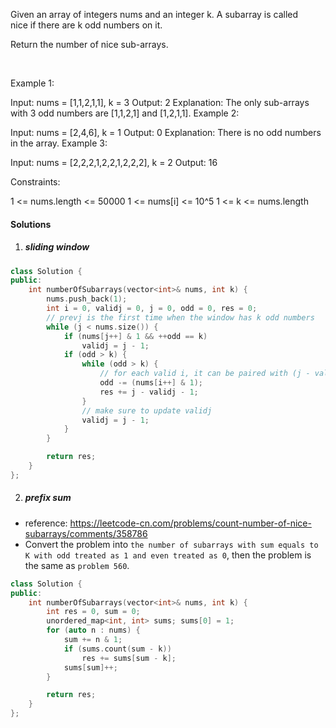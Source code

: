 Given an array of integers nums and an integer k. A subarray is called nice if there are k odd numbers on it.

Return the number of nice sub-arrays.

 

Example 1:

Input: nums = [1,1,2,1,1], k = 3
Output: 2
Explanation: The only sub-arrays with 3 odd numbers are [1,1,2,1] and [1,2,1,1].
Example 2:

Input: nums = [2,4,6], k = 1
Output: 0
Explanation: There is no odd numbers in the array.
Example 3:

Input: nums = [2,2,2,1,2,2,1,2,2,2], k = 2
Output: 16
 

Constraints:

1 <= nums.length <= 50000
1 <= nums[i] <= 10^5
1 <= k <= nums.length

#### Solutions

1. ##### sliding window

```cpp
class Solution {
public:
    int numberOfSubarrays(vector<int>& nums, int k) {
        nums.push_back(1);
        int i = 0, validj = 0, j = 0, odd = 0, res = 0;
        // prevj is the first time when the window has k odd numbers
        while (j < nums.size()) {
            if (nums[j++] & 1 && ++odd == k)
                validj = j - 1;
            if (odd > k) {
                while (odd > k) {
                    // for each valid i, it can be paired with (j - validj - 1) number of right boundaries
                    odd -= (nums[i++] & 1);
                    res += j - validj - 1;
                }
                // make sure to update validj
                validj = j - 1;
            }
        }

        return res;
    }
};
```

2. ##### prefix sum

- reference: https://leetcode-cn.com/problems/count-number-of-nice-subarrays/comments/358786
- Convert the problem into `the number of subarrays with sum equals to K with odd treated as 1 and even treated as 0`, then the problem is the same as `problem 560`.

```cpp
class Solution {
public:
    int numberOfSubarrays(vector<int>& nums, int k) {
        int res = 0, sum = 0;
        unordered_map<int, int> sums; sums[0] = 1;
        for (auto n : nums) {
            sum += n & 1;
            if (sums.count(sum - k))
                res += sums[sum - k];
            sums[sum]++;
        }

        return res;
    }
};
```